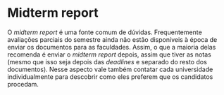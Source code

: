 # Midterm report

O *midterm report* é uma fonte comum de dúvidas. Frequentemente avaliações parciais do semestre ainda não estão disponíveis à época de enviar os documentos para as faculdades. Assim, o que a maioria delas recomenda é enviar o *midterm report* depois, assim que tiver as notas (mesmo que isso seja depois das *deadlines* e separado do resto dos documentos). Nesse aspecto vale também contatar cada universidade individualmente para descobrir como eles preferem que os candidatos procedam.
